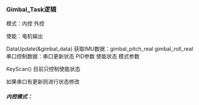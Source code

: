 ### Gimbal_Task逻辑

模式：内控 外控

使能：电机输出





DataUpdate(&gimbal_data)  获取IMU数据：gimbal_pitch_real gimbal_roll_real  串口控制数据：串口更新状态  PID参数  使能状态  模式参数

KeyScan()     目前只控制使能状态

如果串口有更新则进行状态修改

##### 内控模式：
